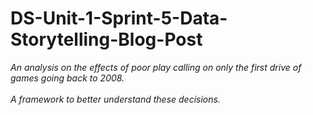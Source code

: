 # DS-Unit-1-Sprint-5-Data-Storytelling-Blog-Post


*An analysis on the effects of poor play calling on only the first drive of games going back to 2008.*  
<br/>
*A framework to better understand these decisions.*


